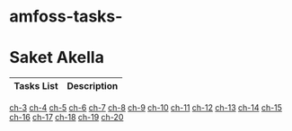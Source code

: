 # amfoss-tasks-
# Saket Akella

**Tasks List**|**Description**
--------------|---------------
[ch-3](https://github.com/SaketAkella/amFOSS_standby/tree/main/ch-3)
[ch-4](https://github.com/SaketAkella/amFOSS_standby/tree/main/ch-4)
[ch-5](https://github.com/SaketAkella/amFOSS_standby/tree/main/ch-5)
[ch-6](https://github.com/SaketAkella/amFOSS_standby/tree/main/ch-6)
[ch-7](https://github.com/SaketAkella/amFOSS_standby/tree/main/ch-7)
[ch-8](https://github.com/SaketAkella/amFOSS_standby/tree/main/ch-8)
[ch-9](https://github.com/SaketAkella/amFOSS_standby/tree/main/ch-9)
[ch-10](https://github.com/SaketAkella/amFOSS_standby/tree/main/ch-10)
[ch-11](https://github.com/SaketAkella/amFOSS_standby/tree/main/ch-11)
[ch-12](https://github.com/SaketAkella/amFOSS_standby/tree/main/ch-12)
[ch-13](https://github.com/SaketAkella/amFOSS_standby/tree/main/ch-13)
[ch-14]()
[ch-15](https://github.com/SaketAkella/amFOSS_standby/tree/main/ch-15)
[ch-16](https://github.com/SaketAkella/amFOSS_standby/tree/main/ch-16)
[ch-17](https://github.com/SaketAkella/amFOSS_standby/tree/main/ch-17)
[ch-18]()
[ch-19](https://github.com/SaketAkella/amFOSS_standby/tree/main/ch-19)
[ch-20](https://github.com/SaketAkella/amFOSS_standby/tree/main/ch-20)

